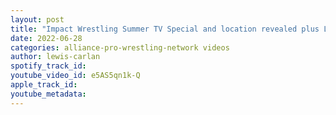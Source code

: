 ```yaml
---
layout: post
title: "Impact Wrestling Summer TV Special and location revealed plus Lady Frost update"
date: 2022-06-28
categories: alliance-pro-wrestling-network videos
author: lewis-carlan
spotify_track_id: 
youtube_video_id: e5AS5qn1k-Q
apple_track_id: 
youtube_metadata: 
---
```

